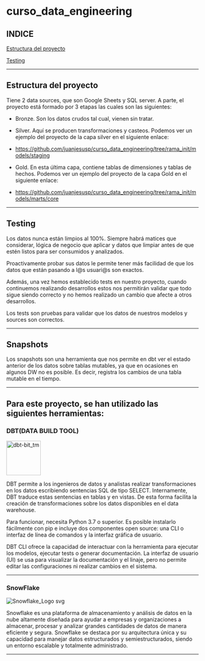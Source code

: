 # curso_data_engineering

## **INDICE**

[Estructura del proyecto](https://github.com/juanjesusp/curso_data_engineering/blob/rama_init/README.md#estructura-del-proyecto)

[Testing](https://github.com/juanjesusp/curso_data_engineering/blob/rama_init/README.md#testing)

---

## **Estructura del proyecto**

Tiene 2 data sources, que son Google Sheets y SQL server. A parte, el proyecto está formado por 3 etapas las cuales son las siguientes:


- Bronze. Son los datos crudos tal cual, vienen sin tratar.

- Silver. Aquí se producen transformaciones y casteos. Podemos ver un ejemplo del proyecto de la capa silver en el siguiente enlace:

- https://github.com/juanjesusp/curso_data_engineering/tree/rama_init/models/staging

- Gold. En esta última capa, contiene tablas de dimensiones y tablas de hechos. Podemos ver un ejemplo del proyecto de la capa Gold en el siguiente enlace: 

- https://github.com/juanjesusp/curso_data_engineering/tree/rama_init/models/marts/core

---

## **Testing**

Los datos nunca están limpios al 100%. Siempre habrá matices que considerar, lógica de negocio que aplicar y datos que limpiar antes de que estén listos para ser consumidos y analizados. 

Proactivamente probar sus datos le permite tener más facilidad de que los datos que están pasando a l@s usuari@s son exactos.

Además, una vez hemos establecido tests en nuestro proyecto, cuando continuemos realizando desarrollos estos nos permitirán validar que todo sigue siendo correcto y no hemos realizado un cambio que afecte a otros desarrollos.

Los tests son pruebas para validar que los datos de nuestros modelos y sources son correctos.

---

## **Snapshots**

Los snapshots son una herramienta que nos permite en dbt ver el estado anterior de los datos sobre tablas mutables, ya que en ocasiones en algunos DW no es posible. Es decir, registra los cambios de una tabla mutable en el tiempo.

---

## **Para este proyecto, se han utilizado las siguientes herramientas:**

### **DBT(DATA BUILD TOOL)**

<img width="90" alt="dbt-bit_tm" src="https://github.com/juanjesusp/curso_data_engineering/assets/170645486/c662e11c-30fa-4dae-b552-477d5bb3762a">



DBT permite a los ingenieros de datos y analistas realizar transformaciones en los datos escribiendo sentencias SQL de tipo SELECT. Internamente, DBT traduce estas sentencias en tablas y en vistas. De esta forma facilita la creación de transformaciones sobre los datos disponibles en el data warehouse.

Para funcionar, necesita Python 3.7 o superior. Es posible instalarlo fácilmente con pip e incluye dos componentes open source: una CLI o interfaz de línea de comandos y la interfaz gráfica de usuario.

DBT CLI ofrece la capacidad de interactuar con la herramienta para ejecutar los modelos, ejecutar tests o generar documentación. La interfaz de usuario (UI) se usa para visualizar la documentación y el linaje, pero no permite editar las configuraciones ni realizar cambios en el sistema.

---


### **SnowFlake**

![Snowflake_Logo svg](https://github.com/juanjesusp/curso_data_engineering/assets/170645486/85aec1d9-4443-4fd6-b56a-2921c2c378d3)


Snowflake es una plataforma de almacenamiento y análisis de datos en la nube altamente diseñada para ayudar a empresas y organizaciones a almacenar, procesar y analizar grandes cantidades de datos de manera eficiente y segura. Snowflake se destaca por su arquitectura única y su capacidad para manejar datos estructurados y semiestructurados, siendo un entorno escalable y totalmente administrado. 

---
